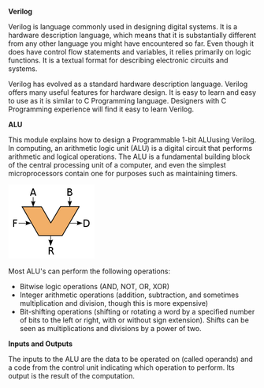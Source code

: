 **Verilog**

Verilog is language commonly used in designing digital systems. It is a hardware description language, which means that it is substantially different from any other language you might have encountered so far. Even though it does have control flow statements and variables, it relies primarily on logic functions. It is a textual format for describing electronic circuits and systems.  

Verilog has evolved as a standard hardware description language. Verilog offers many useful features for hardware design. It is easy to learn and easy to use as it is similar to C Programming language. Designers with C Programming experience will find it easy to learn Verilog.  

**ALU**

This module explains how to design a Programmable 1-bit ALUusing Verilog. In computing, an arithmetic logic unit (ALU) is a digital circuit that performs arithmetic and logical operations. The ALU is a fundamental building block of the central processing unit of a computer, and even the simplest microprocessors contain one for purposes such as maintaining timers.

<img src="images/ALU_symbol.png">


Most ALU's can perform the following operations:
- Bitwise logic operations (AND, NOT, OR, XOR)
- Integer arithmetic operations (addition, subtraction, and sometimes multiplication and division, though this is more expensive)
- Bit-shifting operations (shifting or rotating a word by a specified number of bits to the left or right, with or without sign extension). Shifts can be seen as multiplications and divisions by a power of two.

**Inputs and Outputs**

The inputs to the ALU are the data to be operated on (called operands) and a code from the control unit indicating which operation to perform. Its output is the result of the computation.
